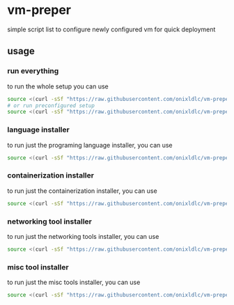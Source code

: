# vm-preper
simple script list to configure newly configured vm for quick deployment

## usage

### run everything
to run the whole setup you can use 
```sh
source <(curl -sSf "https://raw.githubusercontent.com/onixldlc/vm-preper/refs/heads/main/init.sh")
# or run preconfigured setup
source <(curl -sSf "https://raw.githubusercontent.com/onixldlc/vm-preper/refs/heads/main/install-all.sh")
```

### language installer
to run just the programing language installer, you can use
```sh
source <(curl -sSf "https://raw.githubusercontent.com/onixldlc/vm-preper/refs/heads/main/script/setup/ubuntu/install-language-tools.sh") 
```

### containerization installer
to run just the containerization installer, you can use
```sh
source <(curl -sSf "https://raw.githubusercontent.com/onixldlc/vm-preper/refs/heads/main/script/setup/ubuntu/install-container-tools.sh") 
```

### networking tool installer
to run just the networking tools installer, you can use
```sh
source <(curl -sSf "https://raw.githubusercontent.com/onixldlc/vm-preper/refs/heads/main/script/setup/ubuntu/install-network-tools.sh") 
```

### misc tool installer
to run just the misc tools installer, you can use
```sh
source <(curl -sSf "https://raw.githubusercontent.com/onixldlc/vm-preper/refs/heads/main/script/setup/ubuntu/install-misc-tools.sh") 
```